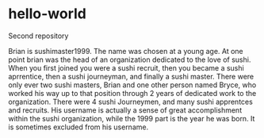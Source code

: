 # hello-world
Second repository

Brian is sushimaster1999. The name was chosen at a young age. At one point brian was the head of an organization dedicated to the love of sushi. When you first joined you were a sushi recruit, then you became a sushi aprrentice, then a sushi journeyman, and finally a sushi master. There were only ever two sushi masters, Brian and one other person named Bryce, who worked his way up to that position through 2 years of dedicated work to the organization. There were 4 sushi Journeymen, and many sushi apprentces and recruits. His username is actually a sense of great accomplishment within the sushi organization, while the 1999 part is the year he was born. It is sometimes excluded from his username.
